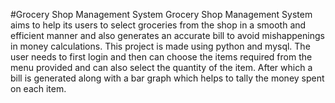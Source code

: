 #Grocery Shop Management System
Grocery Shop Management System aims to help its users to select groceries from the shop in a smooth and efficient manner and also generates an accurate bill to avoid mishappenings in money calculations. This project is made using python and mysql. The user needs to first login and then can choose the items required from the menu provided and can also select the quantity of the item. After which a bill is generated along with a bar graph which helps to tally the money spent on each item. 
